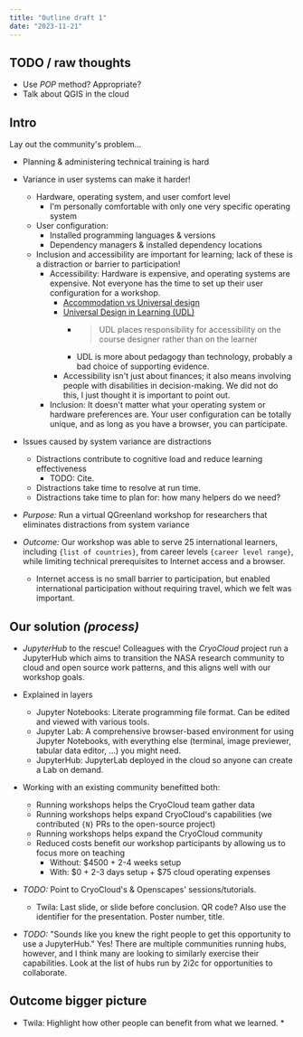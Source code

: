 ```yaml
---
title: "Outline draft 1"
date: "2023-11-21"
---
```


## TODO / raw thoughts

* Use _POP_ method? Appropriate?
* Talk about QGIS in the cloud


## Intro

Lay out the community's problem...

* Planning & administering technical training is hard

* Variance in user systems can make it harder!
    * Hardware, operating system, and user comfort level
        * I'm personally comfortable with only one very specific operating system
    * User configuration:
        * Installed programming languages & versions
        * Dependency managers & installed dependency locations
    * Inclusion and accessibility are important for learning; lack of these is a
      distraction or barrier to participation!
        * Accessibility: Hardware is expensive, and operating systems are expensive.
          Not everyone has the time to set up their user configuration for a workshop.
            * [Accommodation vs Universal design](https://carpentries.github.io/instructor-training/09-eia.html#from-accommodation-to-universal-design)
            * [Universal Design in Learning (UDL)](https://carpentries.github.io/instructor-training/09-eia.html#universal-design-in-learning-udl)
                * > UDL places responsibility for accessibility on the course designer
                  > rather than on the learner
                * UDL is more about pedagogy than technology, probably a bad choice of
                  supporting evidence.
            * Accessibility isn't just about finances; it also means involving people
              with disabilities in decision-making. We did not do this, I just thought
              it is important to point out.
        * Inclusion: It doesn't matter what your operating system or hardware
          preferences are. Your user configuration can be totally unique, and as long as
          you have a browser, you can participate.

* Issues caused by system variance are distractions
    * Distractions contribute to cognitive load and reduce learning effectiveness
        * TODO: Cite.
    * Distractions take time to resolve at run time.
    * Distractions take time to plan for: how many helpers do we need?

* *Purpose:* Run a virtual QGreenland workshop for researchers that eliminates
  distractions from system variance

* *Outcome:* Our workshop was able to serve 25 international learners, including
  `{list of countries}`, from career levels `{career level range}`, while limiting
  technical prerequisites to Internet access and a browser.
    * Internet access is no small barrier to participation, but enabled international
      participation without requiring travel, which we felt was important.


## Our solution *(process)*

* *JupyterHub* to the rescue! Colleagues with the _CryoCloud_ project run a JupyterHub
  which aims to transition the NASA research community to cloud and open source work
  patterns, and this aligns well with our workshop goals.

* Explained in layers
    * Jupyter Notebooks: Literate programming file format. Can be edited and viewed with
      various tools.
    * Jupyter Lab: A comprehensive browser-based environment for using Jupyter
      Notebooks, with everything else (terminal, image previewer, tabular data editor,
      ...) you might need.
    * JupyterHub: JupyterLab deployed in the cloud so anyone can create a Lab on demand.

* Working with an existing community benefitted both:
    * Running workshops helps the CryoCloud team gather data
    * Running workshops helps expand CryoCloud's capabilities (we contributed `{N}` PRs
      to the open-source project)
    * Running workshops helps expand the CryoCloud community
    * Reduced costs benefit our workshop participants by allowing us to focus more on
      teaching
        * Without: $4500 + 2-4 weeks setup
        * With: $0 + 2-3 days setup + $75 cloud operating expenses

* _TODO:_ Point to CryoCloud's & Openscapes' sessions/tutorials.
    * Twila: Last slide, or slide before conclusion. QR code? Also use the identifier
      for the presentation. Poster number, title.
* _TODO:_ "Sounds like you knew the right people to get this opportunity to use a
  JupyterHub." Yes! There are multiple communities running hubs, however, and I think
  many are looking to similarly exercise their capabilities. Look at the list of hubs
  run by 2i2c for opportunities to collaborate.


## Outcome bigger picture

* Twila: Highlight how other people can benefit from what we learned.
    *
